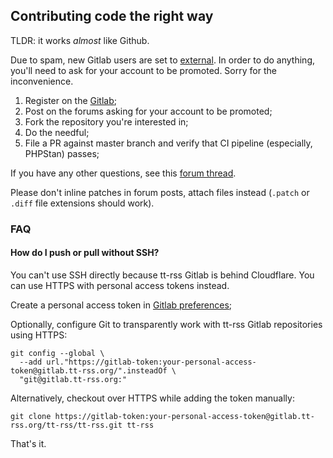 ## Contributing code the right way

TLDR: it works *almost* like Github.

Due to spam, new Gitlab users are set to [external](https://docs.gitlab.com/ee/user/admin_area/external_users.html). In order to do anything, you'll need to ask for your account to be promoted. Sorry for the inconvenience.

1. Register on the [Gitlab](https://gitlab.tt-rss.org);
2. Post on the forums asking for your account to be promoted;
3. Fork the repository you're interested in;
4. Do the needful;
6. File a PR against master branch and verify that CI pipeline (especially, PHPStan) passes;

If you have any other questions, see this [forum thread](https://discourse.tt-rss.org/t/how-to-contribute-code-via-pull-requests-on-git-tt-rss-org/1850).

Please don't inline patches in forum posts, attach files instead (``.patch`` or ``.diff`` file extensions should work).

### FAQ

#### How do I push or pull without SSH?

You can't use SSH directly because tt-rss Gitlab is behind Cloudflare. You can use HTTPS with personal access tokens instead.

Create a personal access token in [Gitlab preferences](https://gitlab.tt-rss.org/-/user_settings/personal_access_tokens);

Optionally, configure Git to transparently work with tt-rss Gitlab repositories using HTTPS:

```
git config --global \
  --add url."https://gitlab-token:your-personal-access-token@gitlab.tt-rss.org/".insteadOf \
  "git@gitlab.tt-rss.org:"
```

Alternatively, checkout over HTTPS while adding the token manually:

```
git clone https://gitlab-token:your-personal-access-token@gitlab.tt-rss.org/tt-rss/tt-rss.git tt-rss
```

That's it.

